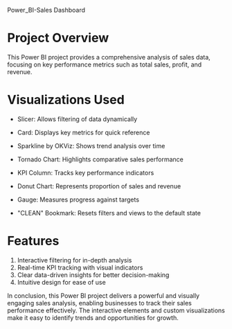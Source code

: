 Power_BI-Sales Dashboard

# Project Overview

This Power BI project provides a comprehensive analysis of sales data, focusing on key performance metrics such as total sales, profit, and revenue.

# Visualizations Used

- Slicer: Allows filtering of data dynamically

- Card: Displays key metrics for quick reference

- Sparkline by OKViz: Shows trend analysis over time

- Tornado Chart: Highlights comparative sales performance

- KPI Column: Tracks key performance indicators

- Donut Chart: Represents proportion of sales and revenue

- Gauge: Measures progress against targets

- "CLEAN" Bookmark: Resets filters and views to the default state


# Features

1) Interactive filtering for in-depth analysis
2) Real-time KPI tracking with visual indicators
3) Clear data-driven insights for better decision-making
4) Intuitive design for ease of use

In conclusion, this Power BI project delivers a powerful and visually engaging sales analysis, enabling businesses to track their sales performance effectively. The interactive elements and custom visualizations make it easy to identify trends and opportunities for growth.
